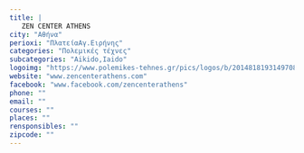 ```yaml
---
title: |
   ZEN CENTER ATHENS
city: "Αθήνα"
perioxi: "ΠλατείαΑγ.Ειρήνης"
categories: "Πολεμικές τέχνες"
subcategories: "Aikido,Iaido"
logoimg: "https://www.polemikes-tehnes.gr/pics/logos/b/2014818193149708.jpg"
website: "www.zencenterathens.com"
facebook: "www.facebook.com/zencenterathens"
phone: ""
email: ""
courses: ""
places: ""
rensponsibles: ""
zipcode: ""
---
```





